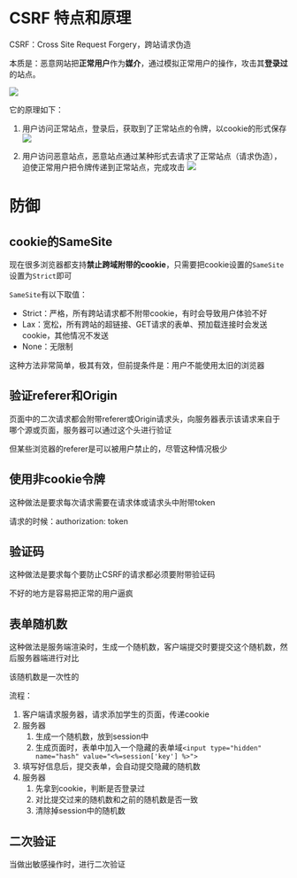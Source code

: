 # CSRF 特点和原理

CSRF：Cross Site Request Forgery，跨站请求伪造

本质是：恶意网站把**正常用户**作为**媒介**，通过模拟正常用户的操作，攻击其**登录过**的站点。

![](/images/1692608288303-911.png)

它的原理如下：

1. 用户访问正常站点，登录后，获取到了正常站点的令牌，以cookie的形式保存
![](/images/1692608310324-633.png)


2. 用户访问恶意站点，恶意站点通过某种形式去请求了正常站点（请求伪造），迫使正常用户把令牌传递到正常站点，完成攻击
![](/images/1692608329430-918.png)


# 防御

## cookie的SameSite

现在很多浏览器都支持**禁止跨域附带的cookie**，只需要把cookie设置的`SameSite`设置为`Strict`即可

`SameSite`有以下取值：

- Strict：严格，所有跨站请求都不附带cookie，有时会导致用户体验不好
- Lax：宽松，所有跨站的超链接、GET请求的表单、预加载连接时会发送cookie，其他情况不发送
- None：无限制

这种方法非常简单，极其有效，但前提条件是：用户不能使用太旧的浏览器

## 验证referer和Origin

页面中的二次请求都会附带referer或Origin请求头，向服务器表示该请求来自于哪个源或页面，服务器可以通过这个头进行验证

但某些浏览器的referer是可以被用户禁止的，尽管这种情况极少

## 使用非cookie令牌

这种做法是要求每次请求需要在请求体或请求头中附带token



请求的时候：authorization: token



## 验证码

这种做法是要求每个要防止CSRF的请求都必须要附带验证码

不好的地方是容易把正常的用户逼疯

## 表单随机数

这种做法是服务端渲染时，生成一个随机数，客户端提交时要提交这个随机数，然后服务器端进行对比

该随机数是一次性的



流程：

1. 客户端请求服务器，请求添加学生的页面，传递cookie
2. 服务器
    1. 生成一个随机数，放到session中
    2. 生成页面时，表单中加入一个隐藏的表单域`<input type="hidden" name="hash" value="<%=session['key'] %>">`
3. 填写好信息后，提交表单，会自动提交隐藏的随机数
4. 服务器
    1. 先拿到cookie，判断是否登录过
    2. 对比提交过来的随机数和之前的随机数是否一致
    3. 清除掉session中的随机数



## 二次验证

当做出敏感操作时，进行二次验证